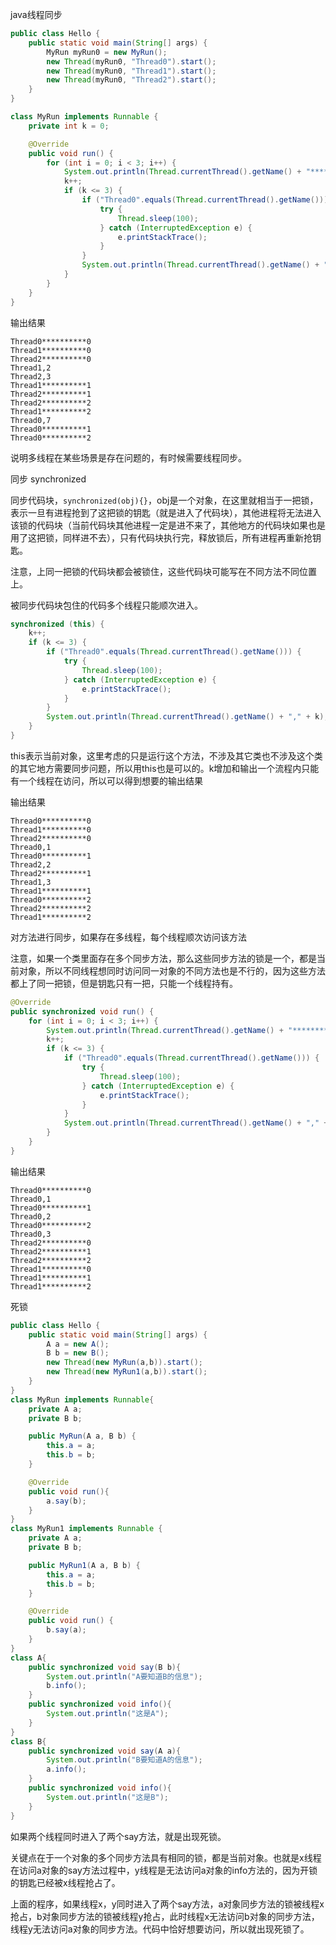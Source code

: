 java线程同步

```java
public class Hello {
	public static void main(String[] args) {
		MyRun myRun0 = new MyRun();
		new Thread(myRun0, "Thread0").start();
		new Thread(myRun0, "Thread1").start();
		new Thread(myRun0, "Thread2").start();
	}
}

class MyRun implements Runnable {
	private int k = 0;

	@Override
	public void run() {
		for (int i = 0; i < 3; i++) {
			System.out.println(Thread.currentThread().getName() + "**********" + i);
			k++;
			if (k <= 3) {
				if ("Thread0".equals(Thread.currentThread().getName())) {
					try {
						Thread.sleep(100);
					} catch (InterruptedException e) {
						e.printStackTrace();
					}
				}
				System.out.println(Thread.currentThread().getName() + "," + k);
			}
		}
	}
}
```

输出结果

```text
Thread0**********0
Thread1**********0
Thread2**********0
Thread1,2
Thread2,3
Thread1**********1
Thread2**********1
Thread2**********2
Thread1**********2
Thread0,7
Thread0**********1
Thread0**********2
```

说明多线程在某些场景是存在问题的，有时候需要线程同步。

同步 synchronized

同步代码块，`synchronized(obj){}`，obj是一个对象，在这里就相当于一把锁，表示一旦有进程抢到了这把锁的钥匙（就是进入了代码块），其他进程将无法进入该锁的代码块（当前代码块其他进程一定是进不来了，其他地方的代码块如果也是用了这把锁，同样进不去），只有代码块执行完，释放锁后，所有进程再重新抢钥匙。

注意，上同一把锁的代码块都会被锁住，这些代码块可能写在不同方法不同位置上。

被同步代码块包住的代码多个线程只能顺次进入。

```java
synchronized (this) {
	k++;
	if (k <= 3) {
		if ("Thread0".equals(Thread.currentThread().getName())) {
			try {
				Thread.sleep(100);
			} catch (InterruptedException e) {
				e.printStackTrace();
			}
		}
		System.out.println(Thread.currentThread().getName() + "," + k);
	}
}
```

this表示当前对象，这里考虑的只是运行这个方法，不涉及其它类也不涉及这个类的其它地方需要同步问题，所以用this也是可以的。k增加和输出一个流程内只能有一个线程在访问，所以可以得到想要的输出结果

输出结果

```text
Thread0**********0
Thread1**********0
Thread2**********0
Thread0,1
Thread0**********1
Thread2,2
Thread2**********1
Thread1,3
Thread1**********1
Thread0**********2
Thread2**********2
Thread1**********2
```

对方法进行同步，如果存在多线程，每个线程顺次访问该方法

注意，如果一个类里面存在多个同步方法，那么这些同步方法的锁是一个，都是当前对象，所以不同线程想同时访问同一对象的不同方法也是不行的，因为这些方法都上了同一把锁，但是钥匙只有一把，只能一个线程持有。

```java
@Override
public synchronized void run() {
	for (int i = 0; i < 3; i++) {
		System.out.println(Thread.currentThread().getName() + "**********" + i);
		k++;
		if (k <= 3) {
			if ("Thread0".equals(Thread.currentThread().getName())) {
				try {
					Thread.sleep(100);
				} catch (InterruptedException e) {
					e.printStackTrace();
				}
			}
			System.out.println(Thread.currentThread().getName() + "," + k);
		}
	}
}
```

输出结果

```text
Thread0**********0
Thread0,1
Thread0**********1
Thread0,2
Thread0**********2
Thread0,3
Thread2**********0
Thread2**********1
Thread2**********2
Thread1**********0
Thread1**********1
Thread1**********2
```

死锁

```java
public class Hello {
    public static void main(String[] args) {
	    A a = new A();
	    B b = new B();
	    new Thread(new MyRun(a,b)).start();
	    new Thread(new MyRun1(a,b)).start();
    }
}
class MyRun implements Runnable{
	private A a;
	private B b;

	public MyRun(A a, B b) {
		this.a = a;
		this.b = b;
	}

	@Override
    public void run(){
    	a.say(b);
    }
}
class MyRun1 implements Runnable {
	private A a;
	private B b;

	public MyRun1(A a, B b) {
		this.a = a;
		this.b = b;
	}

	@Override
	public void run() {
		b.say(a);
	}
}
class A{
	public synchronized void say(B b){
		System.out.println("A要知道B的信息");
		b.info();
	}
	public synchronized void info(){
		System.out.println("这是A");
	}
}
class B{
	public synchronized void say(A a){
		System.out.println("B要知道A的信息");
		a.info();
	}
	public synchronized void info(){
		System.out.println("这是B");
	}
}
```



如果两个线程同时进入了两个say方法，就是出现死锁。

关键点在于一个对象的多个同步方法具有相同的锁，都是当前对象。也就是x线程在访问a对象的say方法过程中，y线程是无法访问a对象的info方法的，因为开锁的钥匙已经被x线程抢占了。

上面的程序，如果线程x，y同时进入了两个say方法，a对象同步方法的锁被线程x抢占，b对象同步方法的锁被线程y抢占，此时线程x无法访问b对象的同步方法，线程y无法访问a对象的同步方法。代码中恰好想要访问，所以就出现死锁了。

